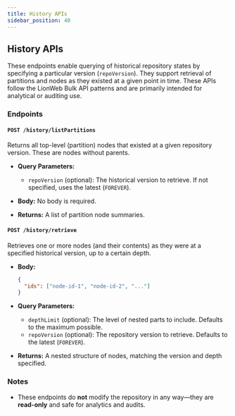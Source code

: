 ```yaml
---
title: History APIs
sidebar_position: 40
---
```


## History APIs

These endpoints enable querying of historical repository states by specifying a particular version (`repoVersion`). They support retrieval of partitions and nodes as they existed at a given point in time. These APIs follow the LionWeb Bulk API patterns and are primarily intended for analytical or auditing use.

### Endpoints

#### `POST /history/listPartitions`

Returns all top-level (partition) nodes that existed at a given repository version. These are nodes without parents.

- **Query Parameters:**
  - `repoVersion` (optional): The historical version to retrieve. If not specified, uses the latest (`FOREVER`).

- **Body:** No body is required.

- **Returns:** A list of partition node summaries.

#### `POST /history/retrieve`

Retrieves one or more nodes (and their contents) as they were at a specified historical version, up to a certain depth.

- **Body:**
  ```json
  {
    "ids": ["node-id-1", "node-id-2", "..."]
  }
  ```

- **Query Parameters:**
  - `depthLimit` (optional): The level of nested parts to include. Defaults to the maximum possible.
  - `repoVersion` (optional): The repository version to retrieve. Defaults to the latest (`FOREVER`).

- **Returns:** A nested structure of nodes, matching the version and depth specified.

### Notes

- These endpoints do **not** modify the repository in any way—they are **read-only** and safe for analytics and audits.
